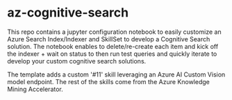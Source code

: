 # az-cognitive-search

This repo contains a jupyter configuration notebook to easily customize an Azure Search Index/Indexer and SkillSet to develop a Cognitive Search solution. The notebook enables to delete/re-create each item and kick off the indexer + wait on status to then run test queries and quickly iterate to develop your custom cognitive search solutions.

The template adds a custom '#11' skill leveraging an Azure AI Custom Vision model endpoint. The rest of the skills come from the Azure Knowledge Mining Accelerator.